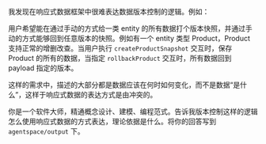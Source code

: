 我发现在响应式数据框架中很难表达数据版本控制的逻辑。例如：

用户希望能在通过手动的方式给一类 entity 的所有数据打个版本快照，并通过手动的方式能够回到任意版本的快照。例如有一个 entity 类型 Product，Product 支持正常的增删改查。当用户执行 `createProductSnapshot` 交互时，保存 Product 的所有的数据，当指定 `rollbackProduct` 交互时，所有数据回到 payload 指定的版本。

这样的需求中，描述的大部分都是数据应该在何时如何变化，而不是数据“是什么”，这样于响应式数据的表达方式是由冲突的。

你是一个软件大师，精通概念设计、建模、编程范式。告诉我版本控制这样的逻辑怎么使用响应式数据的方式表达，理论依据是什么。将你的回答写到 `agentspace/output` 下。

